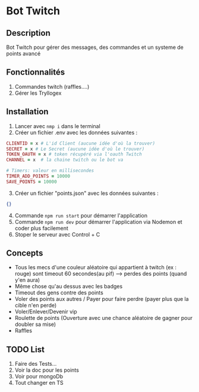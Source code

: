 # Bot Twitch

## Description

Bot Twitch pour gérer des messages, des commandes et un systeme de points avancé

## Fonctionnalités

1. Commandes twitch (raffles....)
2. Gérer les Tryllogex

## Installation

1. Lancer avec `nmp i` dans le terminal
2. Créer un fichier .env avec les données suivantes :

```ruby
CLIENTID = x # L'id Client (aucune idée d'où la trouver)
SECRET = x # Le Secret (aucune idée d'où le trouver)
TOKEN_OAUTH = x # token récupéré via l'oauth Twitch
CHANNEL = x  # la chaine twitch ou le bot va

# Timers: valeur en millisecondes
TIMER_ADD_POINTS = 10000
SAVE_POINTS = 10000
```

3. Créer un fichier "points.json" avec les données suivantes :

```json
{}
```

4. Commande `npm run start` pour démarrer l'application
5. Commande `npm run dev` pour démarrer l'application via Nodemon et coder plus facilement
6. Stoper le serveur avec Control + C

## Concepts

- Tous les mecs d'une couleur aléatoire qui appartient à twitch (ex : rouge) sont timeout 60 secondes(au pif) --> perdes des points (quand y'en aura)
- Même chose qu'au dessus avec les badges
- Timeout des gens contre des points
- Voler des points aux autres / Payer pour faire perdre (payer plus que la cible n'en perde)
- Voler/Enlever/Devenir vip
- Roulette de points (Ouverture avec une chance aléatoire de gagner pour doubler sa mise)
- Raffles

## TODO List

1. Faire des Tests...
2. Voir la doc pour les points
3. Voir pour mongoDb
4. Tout changer en TS
